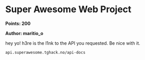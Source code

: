 # Super Awesome Web Project
**Points: 200**

**Author: maritio_o**

hey yo! h3re is the l1nk to the API you requested. Be nice with it.

```
api.superawesome.tghack.no/api-docs
```
